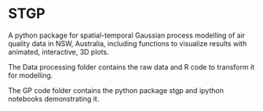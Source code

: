 # STGP

A python package for spatial-temporal Gaussian process modelling of air quality data in NSW, Australia, including functions to visualize results with animated, interactive, 3D plots.

The Data processing folder contains the raw data and R code to transform it for modelling.

The GP code folder contains the python package stgp and ipython notebooks demonstrating it.
